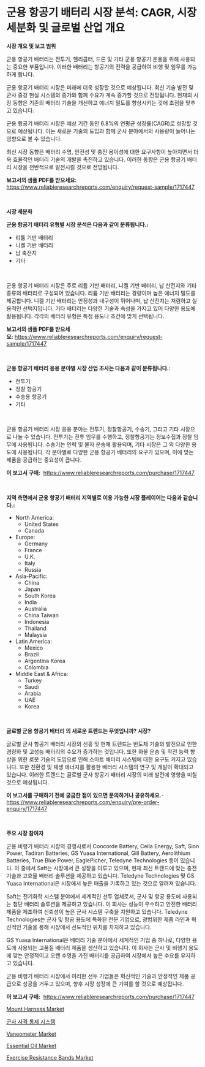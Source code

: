 <p><h1>군용 항공기 배터리 시장 분석: CAGR, 시장 세분화 및 글로벌 산업 개요</h1></p><p><strong>시장 개요 및 보고 범위</strong></p>
<p><p>군용 항공기 배터리는 전투기, 헬리콥터, 드론 및 기타 군용 항공기 운용을 위해 사용되는 중요한 부품입니다. 이러한 배터리는 항공기의 전력을 공급하여 비행 및 임무를 가능하게 합니다.</p><p>군용 항공기 배터리 시장은 미래에 더욱 성장할 것으로 예상됩니다. 최신 기술 발전 및 군사 증강 현실 시스템의 증가와 함께 수요가 계속 증가할 것으로 전망됩니다. 현재의 시장 동향은 기존의 배터리 기술을 개선하고 에너지 밀도를 향상시키는 것에 초점을 맞추고 있습니다.</p><p>군용 항공기 배터리 시장은 예상 기간 동안 6.8%의 연평균 성장률(CAGR)로 성장할 것으로 예상됩니다. 이는 새로운 기술의 도입과 함께 군사 분야에서의 사용량이 늘어나는 영향으로 볼 수 있습니다.</p><p>최신 시장 동향은 배터리 수명, 안전성 및 충전 용이성에 대한 요구사항이 높아지면서 더욱 효율적인 배터리 기술의 개발을 촉진하고 있습니다. 이러한 동향은 군용 항공기 배터리 시장을 전반적으로 발전시킬 것으로 전망됩니다.</p></p>
<p><strong>보고서의 샘플 PDF를 받으세요:</strong> <a href="https://www.reliableresearchreports.com/enquiry/request-sample/1717447">https://www.reliableresearchreports.com/enquiry/request-sample/1717447</a></p>
<p>&nbsp;</p>
<p><strong>시장 세분화</strong></p>
<p><strong>군용 항공기 배터리 유형별 시장 분석은 다음과 같이 분류됩니다.:</strong></p>
<p><ul><li>리튬 기반 배터리</li><li>니켈 기반 배터리</li><li>납 축전지</li><li>기타</li></ul></p>
<p>&nbsp;</p>
<p><p>군용 항공기 배터리 시장은 주로 리튬 기반 배터리, 니켈 기반 배터리, 납 산전지와 기타 종류의 배터리로 구성되어 있습니다. 리튬 기반 배터리는 경량이며 높은 에너지 밀도를 제공합니다. 니켈 기반 배터리는 안정성과 내구성이 뛰어나며, 납 산전지는 저렴하고 실용적인 선택지입니다. 기타 배터리는 다양한 기술과 속성을 가지고 있어 다양한 용도에 활용됩니다. 각각의 배터리 유형은 특정 용도나 조건에 맞게 선택됩니다.</p></p>
<p><strong>보고서의 샘플 PDF를 받으세요:</strong>&nbsp;<a href="https://www.reliableresearchreports.com/enquiry/request-sample/1717447">https://www.reliableresearchreports.com/enquiry/request-sample/1717447</a></p>
<p>&nbsp;</p>
<p><strong> 군용 항공기 배터리 응용 분야별 시장 산업 조사는 다음과 같이 분류됩니다.:</strong></p>
<p><ul><li>전투기</li><li>정찰 항공기</li><li>수송용 항공기</li><li>기타</li></ul></p>
<p>&nbsp;</p>
<p><p>군용 항공기 배터리 시장 응용 분야는 전투기, 정찰항공기, 수송기, 그리고 기타 시장으로 나눌 수 있습니다. 전투기는 전투 임무를 수행하고, 정찰항공기는 정보수집과 정찰 임무에 사용됩니다. 수송기는 인력 및 물자 운송에 활용되며, 기타 시장은 그 외 다양한 용도에 사용됩니다. 각 분야별로 다양한 군용 항공기 배터리의 요구가 있으며, 이에 맞는 제품을 공급하는 중요성이 큽니다.</p></p>
<p><strong>이 보고서 구매:</strong>&nbsp; <a href="https://www.reliableresearchreports.com/purchase/1717447">https://www.reliableresearchreports.com/purchase/1717447</a></p>
<p>&nbsp;</p>
<p><strong>지역 측면에서 군용 항공기 배터리 지역별로 이용 가능한 시장 플레이어는 다음과 같습니다.:</strong></p>
<p><ul>
    <li>
        North America:
        <ul>
            <li>United States</li>
            <li>Canada</li>
        </ul>
    </li>
    <li>
        Europe:
        <ul>
            <li>Germany</li>
            <li>France</li>
            <li>U.K.</li>
            <li>Italy</li>
            <li>Russia</li>
        </ul>
    </li>
    <li>
        Asia-Pacific:
        <ul>
            <li>China</li>
            <li>Japan</li>
            <li>South Korea</li>
            <li>India</li>
            <li>Australia</li>
            <li>China Taiwan</li>
            <li>Indonesia</li>
            <li>Thailand</li>
            <li>Malaysia</li>
        </ul>
    </li>
    <li>
        Latin America:
        <ul>
            <li>Mexico</li>
            <li>Brazil</li>
            <li>Argentina Korea</li>
            <li>Colombia</li>
        </ul>
    </li>
    <li>
        Middle East & Africa:
        <ul>
            <li>Turkey</li>
            <li>Saudi</li>
            <li>Arabia</li>
            <li>UAE</li>
            <li>Korea</li>
        </ul>
    </li>
    </ul></p>
<p>&nbsp;</p>
<p><strong>글로벌 군용 항공기 배터리 의 새로운 트렌드는 무엇입니까? 시장?</strong></p>
<p><p>글로벌 군사 항공기 배터리 시장의 신흥 및 현재 트렌드는 반도체 기술의 발전으로 인한 경량화 및 고성능 배터리의 수요가 증가하는 것입니다. 또한 화물 운송 및 작전 능력 향상을 위한 로봇 기술의 도입으로 인해 스마트 배터리 시스템에 대한 요구도 커지고 있습니다. 또한 친환경 및 재생 에너지를 활용한 배터리 시스템의 연구 및 개발이 확대되고 있습니다. 이러한 트렌드는 글로벌 군사 항공기 배터리 시장의 미래 발전에 영향을 미칠 것으로 예상됩니다.</p></p>
<p><strong>이 보고서를 구매하기 전에 궁금한 점이 있으면 문의하거나 공유하세요.</strong>- <a href="https://www.reliableresearchreports.com/enquiry/pre-order-enquiry/1717447">https://www.reliableresearchreports.com/enquiry/pre-order-enquiry/1717447</a></p>
<p>&nbsp;</p>
<p><strong>주요 시장 참여자</strong></p>
<p><p>군용 비행기 배터리 시장의 경쟁사로서 Concorde Battery, Cella Energy, Saft, Sion Power, Tadiran Batteries, GS Yuasa International, Gill Battery, Aerolithium Batteries, True Blue Power, EaglePicher, Teledyne Technologies 등이 있습니다. 이 중에서 Saft는 시장에서 큰 성장을 이루고 있으며, 현재 최신 트렌드에 맞는 충전 기술과 고효율 배터리 솔루션을 제공하고 있습니다. Teledyne Technologies 및 GS Yuasa International은 시장에서 높은 매출을 기록하고 있는 것으로 알려져 있습니다. </p><p>Saft는 전기화학 시스템 분야에서 세계적인 선두 업체로서, 군사 및 항공 용도에 사용되는 첨단 배터리 솔루션을 제공하고 있습니다. 이 회사는 성능이 우수하고 안전한 배터리 제품을 제조하여 신뢰성이 높은 군사 시스템 구축을 지원하고 있습니다. Teledyne Technologies는 군사 및 항공 용도에 특화된 전문 기업으로, 광범위한 제품 라인과 혁신적인 기술을 통해 시장에서 선도적인 위치를 차지하고 있습니다.</p><p>GS Yuasa International은 배터리 기술 분야에서 세계적인 기업 중 하나로, 다양한 용도에 사용되는 고품질 배터리 제품을 생산하고 있습니다. 이 회사는 군사 및 비행기 용도에 맞는 안정적이고 오랜 수명을 가진 배터리를 공급하여 시장에서 높은 수요를 유지하고 있습니다. </p><p>군용 비행기 배터리 시장에서 이러한 선두 기업들은 혁신적인 기술과 안정적인 제품 공급으로 성공을 거두고 있으며, 향후 시장 성장에 큰 기여를 할 것으로 예상됩니다.</p></p>
<p><strong>이 보고서 구매:</strong>&nbsp;&nbsp;<a href="https://www.reliableresearchreports.com/purchase/1717447">https://www.reliableresearchreports.com/purchase/1717447</a></p>
<p><p><a href="https://fearless-okapi-6c8.notion.site/Mount-Harness-Market-Offer-Valuable-Insights-into-Market-Size-Market-Share-Market-Trends-and-Proj-1a4d0750fea149ebb6aa7841fc495834">Mount Harness Market</a></p><p><a href="https://github.com/vs2869dizt0/Market-Research-Report-List-1/blob/main/9619422186331.md">군사 사격 통제 시스템</a></p><p><a href="https://issuu.com/reportprime-2/docs/vaneometer-market-size-2030.pptx">Vaneometer Market</a></p><p><a href="https://view.publitas.com/reportprime-1/essential-oil-market-size-2024-2031-global-industrial-analysis-key-geographical-regions-market-share-top-key-players-product-types-and-forecast-research-report/">Essential Oil Market</a></p><p><a href="https://view.publitas.com/reportprime-1/exercise-resistance-bands-market-research-report-reveals-the-latest-trends-and-opportunities-of-this-market-for-period-from-2024-2031/">Exercise Resistance Bands Market</a></p></p>
